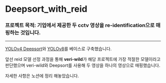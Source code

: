 # Deepsort_with_reid

### 프로젝트 목적: 기업에서 제공한 두 cctv 영상을 re-identification으로 매핑하는 것입니다.
------------
<a href= "https://github.com/theAIGuysCode/yolov4-deepsort"> YOLOv4 Deepsort</a>와 <a href="https://github.com/ultralytics/ultralytics">YOLOv8</a>를 베이스로 구축했습니다. 

앞선 reid 모델 선정 과정을 통해 **veri-wild**가 해당 프로젝트에 가장 적절한 모델이라고 판단했으며 veri-wild와 Deepsort를 사용해 두 영상을 하나의 영상으로 매핑했습니다.

자세한 사항은 노션에 정리 해놓았습니다.
